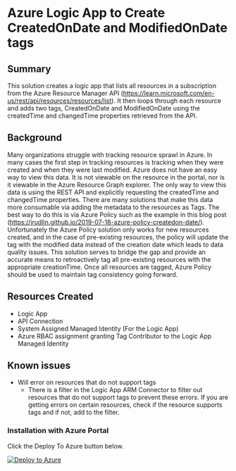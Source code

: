 # Azure Logic App to Create CreatedOnDate and ModifiedOnDate tags
## Summary
This solution creates a logic app that lists all resources in a subscription from the Azure Resource Manager API (https://learn.microsoft.com/en-us/rest/api/resources/resources/list).  It then loops through each resource and adds two tags, CreatedOnDate and ModifiedOnDate using the createdTime and changedTime properties retrieved from the API. 

## Background
Many organizations struggle with tracking resource sprawl in Azure.  In many cases the first step in tracking resources is tracking when they were created and when they were last modified.  Azure does not have an easy way to view this data.  It is not viewable on the resource in the portal, nor is it viewable in the Azure Resource Graph explorer.  The only way to view this data is using the REST API and explicitly requesting the createdTime and changedTime properties.  There are many solutions that make this data more consumable via adding the metadata to the resources as Tags.  The best way to do this is via Azure Policy such as the example in this blog post (https://jrudlin.github.io/2019-07-18-azure-policy-createdon-date/).  Unfortunately the Azure Policy solution only works for new resources created, and in the case of pre-existing resources, the policy will update the tag with the modified data instead of the creation date which leads to data quality issues.  This solution serves to bridge the gap and provide an accurate means to retroactively tag all pre-existing resources with the appropriate creationTime.  Once all resources are tagged, Azure Policy should be used to maintain tag consistency going forward.

## Resources Created
* Logic App
* API Connection
* System Assigned Managed Identity (For the Logic App)
* Azure RBAC assignment granting Tag Contributor to the Logic App Managed Identity

## Known issues
* Will error on resources that do not support tags
    * There is a filter in the Logic App ARM Connector to filter out resources that do not support tags to prevent these errors.  If you are getting errors on certain resources, check if the resource supports tags and if not, add to the filter.

### Installation with Azure Portal

Click the Deploy To Azure button below.

[![Deploy to Azure](https://aka.ms/deploytoazurebutton)](https://portal.azure.com/#create/Microsoft.Template/uri/https%3A%2F%2Fraw.githubusercontent.com%2Fcjasset%2FLogicApp-AddCreatedOnDateTag%2Fmain%2FLogicApp-AddCreatedOnDateTag.json)